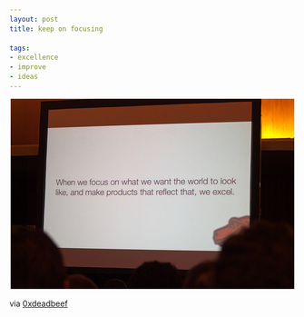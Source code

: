 ```yaml
---
layout: post
title: keep on focusing

tags:
- excellence
- improve
- ideas
---
```


<div style="text-align:center">
    <img src="uploads/focus.jpg" alt="pepe"/>
</div>

via [0xdeadbeef](http://www.0xdeadbeef.com/weblog/2009/12/focus/)
